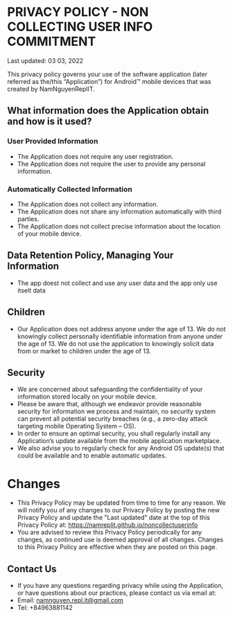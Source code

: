 # PRIVACY POLICY - NON COLLECTING USER INFO COMMITMENT 
Last updated: 03 03, 2022

This privacy policy governs your use of the software application (later referred as the/this “Application”) for Android™ mobile devices that was created by NamNguyenReplIT.

## What information does the Application obtain and how is it used?
### User Provided Information
- The Application does not require any user registration.
- The Application does not require the user to provide any personal information.
### Automatically Collected Information
- The Application does not collect any information.
- The Application does not share any information automatically with third parties.
- The Application does not collect precise information about the location of your mobile device.
## Data Retention Policy, Managing Your Information
- The app doest not collect and use any user data and the app only use itselt data
## Children
- Our Application does not address anyone under the age of 13. We do not knowingly collect personally identifiable information from anyone under the age of 13. We do not use the application to knowingly solicit data from or market to children under the age of 13.

## Security
- We are concerned about safeguarding the confidentiality of your information stored locally on your mobile device.
- Please be aware that, although we endeavor provide reasonable security for information we process and maintain, no security system can prevent all potential security breaches (e.g., a zero-day attack targeting mobile Operating System – OS).
- In order to ensure an optimal security, you shall regularly install any Application’s update available from the mobile application marketplace.
- We also advise you to regularly check for any Android OS update(s) that could be available and to enable automatic updates.

# Changes
- This Privacy Policy may be updated from time to time for any reason. We will notify you of any changes to our Privacy Policy by posting the new Privacy Policy and update the  "Last updated" date at the top of this Privacy Policy at:
https://namreplit.github.io/noncollectuserinfo
- You are advised to review this Privacy Policy periodically for any changes, as continued use is deemed approval of all changes. Changes to this Privacy Policy are effective when they are posted on this page.

## Contact Us
- If you have any questions regarding privacy while using the Application, or have questions about our practices, please contact us via email at:
- Email: namnguyen.repl.it@gmail.com
- Tel: +84963881142
